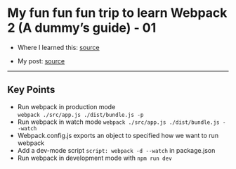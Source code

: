 # My fun fun fun trip to learn Webpack 2 (A dummy’s guide) - 01

- Where I learned this: [source](https://www.youtube.com/watch?v=JdGnYNtuEtE&index=1&list=PLkEZWD8wbltnRp6nRR8kv97RbpcUdNawY)

- My post: [source](https://medium.com/p/a677a3de9ea4/edit)

<hr>

## Key Points
- Run webpack in production mode `webpack ./src/app.js ./dist/bundle.js -p`
- Run webpack in watch mode `webpack ./src/app.js ./dist/bundle.js --watch`
- Webpack.config.js exports an object to specified how we want to run webpack
- Add a dev-mode script `script: webpack -d --watch` in package.json
- Run webpack in development mode with `npm run dev`  
